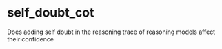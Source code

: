 # self_doubt_cot

Does adding self doubt in the reasoning trace of reasoning models affect their confidence
